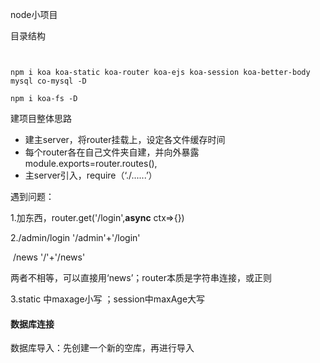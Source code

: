 node小项目

目录结构

```shell


```

`npm i koa koa-static koa-router koa-ejs koa-session koa-better-body mysql co-mysql -D`

`npm i koa-fs -D`

建项目整体思路

- 建主server，将router挂载上，设定各文件缓存时间
- 每个router各在自己文件夹自建，并向外暴露module.exports=router.routes(),
- 主server引入，require（‘./......’）

遇到问题：

 1.加东西，router.get('/login',**async** ctx=>{})

2./admin/login        '/admin'+'/login'

​    /news                    '/'+'/news'

两者不相等，可以直接用‘news’；router本质是字符串连接，或正则

3.static 中maxage小写 ；session中maxAge大写



#### 数据库连接

数据库导入：先创建一个新的空库，再进行导入